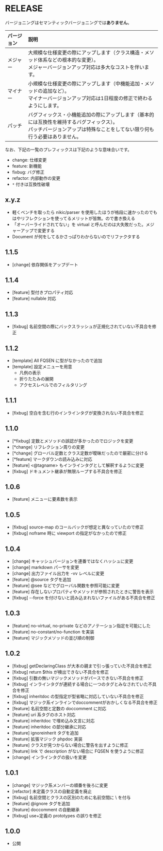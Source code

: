 # RELEASE

バージョニングはセマンティックバージョニングでは**ありません**。

| バージョン   | 説明
|:--           |:--
| メジャー     | 大規模な仕様変更の際にアップします（クラス構造・メソッド体系などの根本的な変更）。<br>メジャーバージョンアップ対応は多大なコストを伴います。
| マイナー     | 小規模な仕様変更の際にアップします（中機能追加・メソッドの追加など）。<br>マイナーバージョンアップ対応は1日程度の修正で終わるようにします。
| パッチ       | バグフィックス・小機能追加の際にアップします（基本的には互換性を維持するバグフィックス）。<br>パッチバージョンアップは特殊なことをしてない限り何も行う必要はありません。

なお、下記の一覧のプレフィックスは下記のような意味合いです。

- change: 仕様変更
- feature: 新機能
- fixbug: バグ修正
- refactor: 内部動作の変更
- `*` 付きは互換性破壊

## x.y.z

- 軽くベンチを取ったら nikic/parser を使用したほうが格段に速かったのでもはやリフレクションを使ってるメリットが皆無。ので書き換える
- 「オーバーライドされてない」を virtual と呼んだのは大失敗だった。メジャーアップで変更する
- Document が何をしてるかさっぱりわからないのでリファクタする

## 1.1.5

- [change] 依存関係をアップデート

## 1.1.4

- [feature] 型付きプロパティ対応
- [feature] nullable 対応

## 1.1.3

- [fixbug] 名前空間の際にバックスラッシュが正規化されていない不具合を修正

## 1.1.2

- [template] All FQSEN に型がなかったので追加
- [template] 設定メニューを用意
  - 凡例の表示
  - 折りたたみの展開
  - アクセスレベルでのフィルタリング

## 1.1.1

- [fixbug] 空白を含む行のインラインタグが変換されない不具合を修正

## 1.1.0

- [*fixbug] 定数とメソッドの誤認が多かったのでロジックを変更
- [*change] リフレクション周りの変更
- [*change] グローバル定数とクラス定数が曖昧だったので厳密に分ける
- [*feature] マークダウンの読み込みに対応
- [feature] <@tagname> もインラインタグとして解釈するように変更
- [fixbug] ドキュメント継承が無限ループする不具合を修正

## 1.0.6

- [feature] メニューに要素数を表示

## 1.0.5

- [fixbug] source-map のコールバックが想定と異なっていたので修正
- [fixbug] noframe 時に viewport の指定がなかったので修正

## 1.0.4

- [change] キャッシュバージョンを連番ではなくハッシュに変更
- [change] markdown パーサを変更
- [change] 出力ファイル出力を -vv レベルに変更
- [feature] @source タグを追加
- [feature] @see などでグローバル関数を参照可能に変更
- [feature] 存在しないプロパティやメソッドが参照されたときに警告を表示
- [fixbug] --force を付けないと読み込まれないファイルがある不具合を修正

## 1.0.3

- [feature] no-virtual, no-private などのアノテーション指定を可能にした
- [feature] no-constant/no-function を実装
- [feature] マジックメソッドの並び順の制御

## 1.0.2

- [fixbug] getDeclaringClass が大本の親まで引っ張っていた不具合を修正
- [fixbug] return $this が検出できない不具合を修正
- [fixbug] 引数の無いマジックメソッドがパースできない不具合を修正
- [fixbug] インラインタグが連続する場合に一つのタグとみなされていた不具合を修正
- [fixbug] inheritdoc の型指定が型省略に対応していない不具合を修正
- [fixbug] マジック系インラインでdoccommentがおかしくなる不具合を修正
- [feature] 名前空間と定数の doccomment に対応
- [feature] uri 系タグのホスト対応
- [feature] inheritdoc で埋め込み文言に対応
- [feature] inheritdoc の部分継承に対応
- [feature] ignoreinherit タグを追加
- [feature] 拡張マジック phpdoc 実装
- [feature] クラスが見つからない場合に警告を出すように修正
- [feature] link で description がない場合に FQSEN を使うように修正
- [change] インラインタグの扱いを変更

## 1.0.1

- [change] マジック系メンバーの順番を後ろに変更
- [refactor] 未定義クラスの自動定義を廃止
- [fixbug] 名前空間とクラスの区別のために名前空間に \ を付与
- [feature] @ignore タグを追加
- [feature] doccomment の自動継承
- [fixbug] use+定義の prototypes の誤りを修正

## 1.0.0

- 公開
